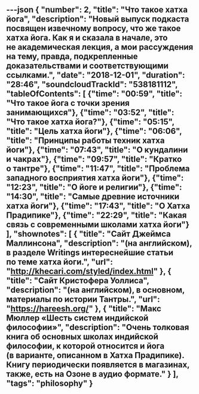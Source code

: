 ---json
{
	"number": 2,
	"title": "Что такое хатха йога",
	"description": "Новый выпуск подкаста посвящен извечному вопросу, что&nbsp;же такое хатха йога. Как я&nbsp;и&nbsp;сказала в&nbsp;начале, это не&nbsp;академическая лекция, а&nbsp;мои рассуждения на&nbsp;тему, правда, подкрепленные доказательствами и&nbsp;соответствующими ссылками.",
	"date": "2018-12-01",
	"duration": "28:46",
	"soundcloudTrackId": "538181112",
	"tableOfContents": [
		{"time": "00:59", "title": "Что такое йога с&nbsp;точки зрения занимающихся"},
		{"time": "03:52", "title": "Что такое хатха йога?"},
		{"time": "05:15", "title": "Цель хатха йоги"},
		{"time": "06:06", "title": "Принципы работы техник хатха йоги"},
		{"time": "07:43", "title": "О&nbsp;кундалини и&nbsp;чакрах"},
		{"time": "09:57", "title": "Кратко о&nbsp;тантре"},
		{"time": "11:47", "title": "Проблема западного восприятия хатха йоги"},
		{"time": "12:23", "title": "О&nbsp;йоге и&nbsp;религии"},
		{"time": "14:30", "title": "Самые древние источники хатха йоги"},
		{"time": "17:43", "title": "О&nbsp;Хатха Прадипике"},
		{"time": "22:29", "title": "Какая связь с&nbsp;современными школами хатха йоги"}
	],
	"shownotes": [
		{
			"title": "Сайт Джеймса Маллинсона",
			"description": "(на&nbsp;английском), в&nbsp;разделе Writings интереснейшие статьи по&nbsp;теме хатха йоги.",
			"url": "http://khecari.com/styled/index.html"
		},
		{
			"title": "Сайт Кристофера Уоллиса",
			"description": "(на&nbsp;английском), в&nbsp;основном, материалы по&nbsp;истории Тантры.",
			"url": "https://hareesh.org/"
		},
		{
			"title": "Макс Мюллер &laquo;Шесть систем индийской философии&raquo;",
			"description": "Очень толковая книга об&nbsp;основных школах индийской философии, к&nbsp;которой относится и&nbsp;йога (в&nbsp;варианте, описанном в&nbsp;Хатха Прадипике). Книгу периодически появляется в&nbsp;магазинах, также, есть на&nbsp;Озоне в&nbsp;аудио формате."
		}
	],
	"tags": "philosophy"
}
---

